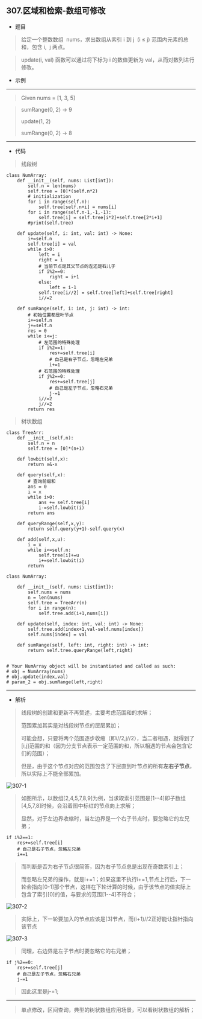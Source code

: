 307.区域和检索-数组可修改
----------
 - 题目
>给定一个整数数组  nums，求出数组从索引 i 到 j  (i ≤ j) 范围内元素的总和，包含 i,  j 两点。

> update(i, val) 函数可以通过将下标为 i 的数值更新为 val，从而对数列进行修改。

 - 示例
 ----------
>Given nums = [1, 3, 5]

>sumRange(0, 2) -> 9
>
>update(1, 2)
>
>sumRange(0, 2) -> 8
>
 ----------
 - 代码
 > 线段树
>
    class NumArray:
        def __init__(self, nums: List[int]):
            self.n = len(nums)
            self.tree = [0]*(self.n*2)
            # initialization
            for i in range(self.n):
                self.tree[self.n+i] = nums[i]
            for i in range(self.n-1,-1,-1):
                self.tree[i] = self.tree[i*2]+self.tree[2*i+1]
            #print(self.tree)
    
        def update(self, i: int, val: int) -> None:
            i+=self.n
            self.tree[i] = val
            while i>0:
                left = i
                right = i
                # 当前节点是其父节点的左还是右儿子
                if i%2==0:
                    right = i+1
                else:
                    left = i-1
                self.tree[i//2] = self.tree[left]+self.tree[right]
                i//=2
    
        def sumRange(self, i: int, j: int) -> int:
            # 初始位置都是叶节点
            i+=self.n
            j+=self.n
            res = 0
            while i<=j:
                # 左范围的特殊处理
                if i%2==1:
                    res+=self.tree[i]
                    # 自己是右子节点，忽略左兄弟
                    i+=1
                # 右范围的特殊处理
                if j%2==0:
                    res+=self.tree[j]
                    # 自己是左子节点，忽略右兄弟
                    j-=1
                i//=2
                j//=2
            return res
>
> 树状数组
> 
    class TreeArr:
        def __init__(self,n):
            self.n = n
            self.tree = [0]*(n+1)
    
        def lowbit(self,x):
            return x&-x
        
        def query(self,x):
            # 查询前缀和
            ans = 0
            i = x
            while i>0:
                ans += self.tree[i]
                i-=self.lowbit(i)
            return ans
    
        def queryRange(self,x,y):
            return self.query(y+1)-self.query(x)
    
        def add(self,x,u):
            i = x
            while i<=self.n:
                self.tree[i]+=u
                i+=self.lowbit(i)
            return
    
    class NumArray:
    
        def __init__(self, nums: List[int]):
            self.nums = nums
            n = len(nums)
            self.tree = TreeArr(n)
            for i in range(n):
                self.tree.add(i+1,nums[i])
    
        def update(self, index: int, val: int) -> None:
            self.tree.add(index+1,val-self.nums[index])
            self.nums[index] = val
    
        def sumRange(self, left: int, right: int) -> int:
            return self.tree.queryRange(left,right)
    
    
    # Your NumArray object will be instantiated and called as such:
    # obj = NumArray(nums)
    # obj.update(index,val)
    # param_2 = obj.sumRange(left,right)
 ----------
 - 解析
 > 
> 线段树的创建和更新不再赘述，主要考虑范围和的求解；
> 
> 范围累加其实是对线段树节点的层层累加；
>
> 可能会想，只要将两个范围逐步收缩（即i//2,j//2），当二者相遇，就得到了[i,j]范围的和（因为分支节点表示一定范围的和，所以相遇的节点会包含它们的范围）；
>
> 但是，由于这个节点对应的范围包含了下层直到叶节点的所有**左右子节点**，所以实际上不能全部累加。
>
![307-1](../../../imgs/307_1.png "307_1")
>
> 如图所示，以数组[2,4,5,7,8,9]为例，当求取索引范围是[1--4]即子数组[4,5,7,8]时候，会沿着图中标红的节点向上求解；
>
>显然，对于左边界收缩时，当左边界是一个右子节点时，要忽略它的左兄弟；
>
    if i%2==1:
        res+=self.tree[i]
        # 自己是右子节点，忽略左兄弟
        i+=1
>
> 而判断是否为右子节点很简答，因为右子节点总是出现在奇数索引上；
>
> 而忽略左兄弟的操作，就是i+=1；如果这里不执行i+=1,节点上行后，下一轮会指向[0-1]那个节点，这样在下轮计算的时候，由于该节点的值实际上包含了索引[0]的值，与要求的范围[1--4]不符合；
>
![307-2](../../../imgs/307-2.png "307_2")
>
> 实际上，下一轮要加入的节点应该是[3]节点，而(i+1)//2正好能让指针指向该节点
>
![307-3](../../../imgs/307-3.png "307_3")
>
>
>同理，右边界是左子节点时要忽略它的右兄弟；
>
    if j%2==0:
        res+=self.tree[j]
        # 自己是左子节点，忽略右兄弟
        j-=1
> 因此这里是j-=1;
 ----------
>
> 单点修改，区间查询，典型的树状数组应用场景，可以看树状数组的解析；